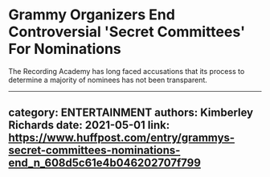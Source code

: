 # Grammy Organizers End Controversial 'Secret Committees' For Nominations

The Recording Academy has long faced accusations that its process to determine a majority of nominees has not been transparent.

---
category: ENTERTAINMENT
authors: Kimberley Richards
date: 2021-05-01
link: https://www.huffpost.com/entry/grammys-secret-committees-nominations-end_n_608d5c61e4b046202707f799
---
